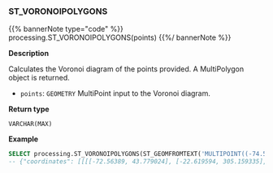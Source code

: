 ### ST_VORONOIPOLYGONS

{{% bannerNote type="code" %}}
processing.ST_VORONOIPOLYGONS(points)
{{%/ bannerNote %}}

**Description**

Calculates the Voronoi diagram of the points provided. A MultiPolygon object is returned.

* `points`: `GEOMETRY` MultiPoint input to the Voronoi diagram.

**Return type**

`VARCHAR(MAX)`

**Example**

```sql
SELECT processing.ST_VORONOIPOLYGONS(ST_GEOMFROMTEXT('MULTIPOINT((-74.5366825512491 43.6889777784079),(-74.4821382017478 43.3096147774153),(-70.7632814028801 42.9679602005825))'));
-- {"coordinates": [[[[-72.56389, 43.779024], [-22.619594, 305.159335], [-141.766048, 33.829104], [-72.56389, 43.779024]], [[-72.56389, 43.779024], [-82.019114, -59.13949], [-0.0, -126.520376], [67.087798, 0.0], [-0.0, 357.695653], [-22.619594, 305.159335], [-72.56389, 43.779024]], [[-72.56389, 43.779024], [-82.019114, -59.13949], [-156.73502, 0.0], [-141.766048, 33.829104], [-72.56389, 43.779024]]]], "type": "MultiPolygon"}
```
